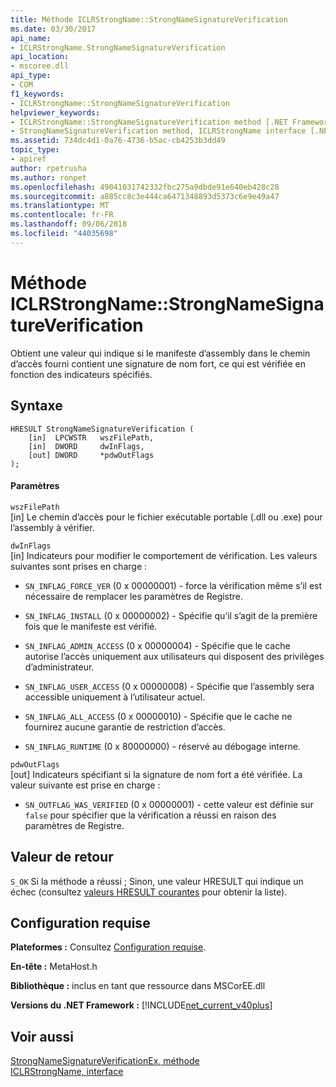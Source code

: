 ```yaml
---
title: Méthode ICLRStrongName::StrongNameSignatureVerification
ms.date: 03/30/2017
api_name:
- ICLRStrongName.StrongNameSignatureVerification
api_location:
- mscoree.dll
api_type:
- COM
f1_keywords:
- ICLRStrongName::StrongNameSignatureVerification
helpviewer_keywords:
- ICLRStrongName::StrongNameSignatureVerification method [.NET Framework hosting]
- StrongNameSignatureVerification method, ICLRStrongName interface [.NET Framework hosting]
ms.assetid: 734dc4d1-0a76-4736-b5ac-cb4253b3dd49
topic_type:
- apiref
author: rpetrusha
ms.author: ronpet
ms.openlocfilehash: 49041031742332fbc275a9dbde91e640eb428c28
ms.sourcegitcommit: a885cc8c3e444ca6471348893d5373c6e9e49a47
ms.translationtype: MT
ms.contentlocale: fr-FR
ms.lasthandoff: 09/06/2018
ms.locfileid: "44035698"
---
```

# <a name="iclrstrongnamestrongnamesignatureverification-method"></a>Méthode ICLRStrongName::StrongNameSignatureVerification
Obtient une valeur qui indique si le manifeste d’assembly dans le chemin d’accès fourni contient une signature de nom fort, ce qui est vérifiée en fonction des indicateurs spécifiés.  
  
## <a name="syntax"></a>Syntaxe  
  
```  
HRESULT StrongNameSignatureVerification (  
    [in]  LPCWSTR   wszFilePath,  
    [in]  DWORD     dwInFlags,  
    [out] DWORD     *pdwOutFlags  
);  
```  
  
#### <a name="parameters"></a>Paramètres  
 `wszFilePath`  
 [in] Le chemin d’accès pour le fichier exécutable portable (.dll ou .exe) pour l’assembly à vérifier.  
  
 `dwInFlags`  
 [in] Indicateurs pour modifier le comportement de vérification. Les valeurs suivantes sont prises en charge :  
  
-   `SN_INFLAG_FORCE_VER` (0 x 00000001) - force la vérification même s’il est nécessaire de remplacer les paramètres de Registre.  
  
-   `SN_INFLAG_INSTALL` (0 x 00000002) - Spécifie qu’il s’agit de la première fois que le manifeste est vérifié.  
  
-   `SN_INFLAG_ADMIN_ACCESS` (0 x 00000004) - Spécifie que le cache autorise l’accès uniquement aux utilisateurs qui disposent des privilèges d’administrateur.  
  
-   `SN_INFLAG_USER_ACCESS` (0 x 00000008) - Spécifie que l’assembly sera accessible uniquement à l’utilisateur actuel.  
  
-   `SN_INFLAG_ALL_ACCESS` (0 x 00000010) - Spécifie que le cache ne fournirez aucune garantie de restriction d’accès.  
  
-   `SN_INFLAG_RUNTIME` (0 x 80000000) - réservé au débogage interne.  
  
 `pdwOutFlags`  
 [out] Indicateurs spécifiant si la signature de nom fort a été vérifiée. La valeur suivante est prise en charge :  
  
-   `SN_OUTFLAG_WAS_VERIFIED` (0 x 00000001) - cette valeur est définie sur `false` pour spécifier que la vérification a réussi en raison des paramètres de Registre.  
  
## <a name="return-value"></a>Valeur de retour  
 `S_OK` Si la méthode a réussi ; Sinon, une valeur HRESULT qui indique un échec (consultez [valeurs HRESULT courantes](https://go.microsoft.com/fwlink/?LinkId=213878) pour obtenir la liste).  
  
## <a name="requirements"></a>Configuration requise  
 **Plateformes :** Consultez [Configuration requise](../../../../docs/framework/get-started/system-requirements.md).  
  
 **En-tête :** MetaHost.h  
  
 **Bibliothèque :** inclus en tant que ressource dans MSCorEE.dll  
  
 **Versions du .NET Framework :** [!INCLUDE[net_current_v40plus](../../../../includes/net-current-v40plus-md.md)]  
  
## <a name="see-also"></a>Voir aussi  
 [StrongNameSignatureVerificationEx, méthode](../../../../docs/framework/unmanaged-api/hosting/iclrstrongname-strongnamesignatureverificationex-method.md)  
 [ICLRStrongName, interface](../../../../docs/framework/unmanaged-api/hosting/iclrstrongname-interface.md)
